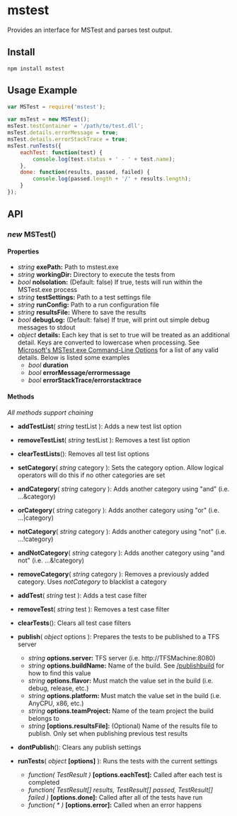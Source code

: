 # mstest

Provides an interface for MSTest and parses test output.

## Install

    npm install mstest

## Usage Example

```javascript
var MSTest = require('mstest');

var msTest = new MSTest();
msTest.testContainer = '/path/to/test.dll';
msTest.details.errorMessage = true;
msTest.details.errorStackTrace = true;
msTest.runTests({
    eachTest: function(test) {
        console.log(test.status + ' - ' + test.name);
    },
    done: function(results, passed, failed) {
        console.log(passed.length + '/' + results.length);
    }
});
```

## API

### *new* MSTest()

#### Properties

* *string* **exePath:** Path to mstest.exe
* *string* **workingDir:** Directory to execute the tests from
* *bool* **noIsolation:** (Default: false) If true, tests will run within the MSTest.exe process
* *string* **testSettings:** Path to a test settings file
* *string* **runConfig:** Path to a run configuration file
* *string* **resultsFile:** Where to save the results
* *bool* **debugLog:** (Default: false) If true, will print out simple debug messages to stdout
* *object* **details:** Each key that is set to true will be treated as an additional detail. Keys are converted to lowercase when processing. See [Microsoft's MSTest.exe Command-Line Options][1] for a list of any valid details. Below is listed some examples
    * *bool* **duration**
    * *bool* **errorMessage/errormessage**
    * *bool* **errorStackTrace/errorstacktrace**

#### Methods
*All methods support chaining*

* **addTestList**( *string* testList ): Adds a new test list option
* **removeTestList**( *string* testList ): Removes a test list option
* **clearTestLists**(): Removes all test list options
* **setCategory**( *string* category ): Sets the category option. Allow logical operators will do this if no other categories are set
* **andCategory**( *string* category ): Adds another category using "and" (i.e. ...&category)
* **orCategory**( *string* category ): Adds another category using "or" (i.e. ...|category)
* **notCategory**( *string* category ): Adds another category using "not" (i.e. ...!category)
* **andNotCategory**( *string* category ): Adds another category using "and not" (i.e. ...&!category)
* **removeCategory**( *string* category ): Removes a previously added category. Uses *notCategory* to blacklist a category
* **addTest**( *string* test ): Adds a test case filter
* **removeTest**( *string* test ): Removes a test case filter
* **clearTests**(): Clears all test case filters
* **publish**( *object* options ): Prepares the tests to be published to a TFS server
    * *string* **options.server:** TFS server (i.e. http://TFSMachine:8080)
    * *string* **options.buildName:** Name of the build. See [/publishbuild][2] for how to find this value
    * *string* **options.flavor:** Must match the value set in the build (i.e. debug, release, etc.)
    * *string* **options.platform:** Must match the value set in the build (i.e. AnyCPU, x86, etc.)
    * *string* **options.teamProject:** Name of the team project the build belongs to
    * *string* **[options.resultsFile]:** (Optional) Name of the results file to publish. Only set when publishing previous test results
* **dontPublish**(): Clears any publish settings
* **runTests**( *object* **[options]** ): Runs the tests with the current settings
    * *function( TestResult )* **[options.eachTest]:** Called after each test is completed
    * *function( TestResult[] results, TestResult[] passed, TestResult[] failed )* **[options.done]:** Called after all of the tests have run
    * *function( * )* **[options.error]:**  Called when an error happens


  [1]: http://msdn.microsoft.com/en-us/library/ms182489.aspx
  [2]: http://msdn.microsoft.com/en-us/library/ms243151.aspx